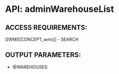 # API: adminWarehouseList


## ACCESS REQUIREMENTS: ##
[[WMS|CONCEPT_wms]] - SEARCH


## OUTPUT PARAMETERS: ##
  * @WAREHOUSES: 
